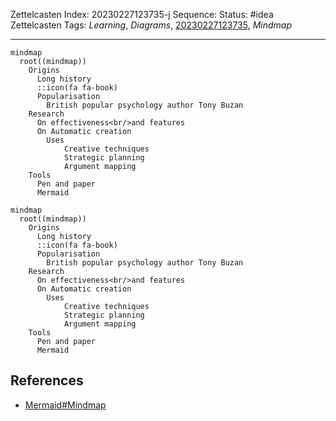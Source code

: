 Zettelcasten Index: 20230227123735-j
Sequence:
Status: #idea
Zettelcasten Tags: *Learning*, *Diagrams*, [20230227123735](20230227123735.md), *Mindmap*

---

````
mindmap
  root((mindmap))
    Origins
      Long history
      ::icon(fa fa-book)
      Popularisation
        British popular psychology author Tony Buzan
    Research
      On effectiveness<br/>and features
      On Automatic creation
        Uses
            Creative techniques
            Strategic planning
            Argument mapping
    Tools
      Pen and paper
      Mermaid
````

````mermaid
mindmap
  root((mindmap))
    Origins
      Long history
      ::icon(fa fa-book)
      Popularisation
        British popular psychology author Tony Buzan
    Research
      On effectiveness<br/>and features
      On Automatic creation
        Uses
            Creative techniques
            Strategic planning
            Argument mapping
    Tools
      Pen and paper
      Mermaid
````

## References

* [Mermaid#Mindmap](../references/Mermaid.md)
